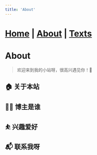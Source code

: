 ```yaml
---
title: 'About'
---
```

# [Home](https://ga0wei.github.io/)    |   [About](about) | [Texts](allTexts)

# About

> 欢迎来到我的小站呀，很高兴遇见你！🤝


## 🏠 关于本站

## 👨‍💻 博主是谁

## ⛹ 兴趣爱好

## 📬 联系我呀

